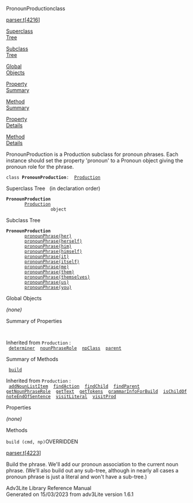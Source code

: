 ---
---
<span class="title">PronounProduction</span><span class="type">class</span>

[parser.t](../file/parser.t.html)\[[4216](../source/parser.t.html#4216)\]

[Superclass  
Tree](#_SuperClassTree_)

[Subclass  
Tree](#_SubClassTree_)

[Global  
Objects](#_ObjectSummary_)

[Property  
Summary](#_PropSummary_)

[Method  
Summary](#_MethodSummary_)

[Property  
Details](#_Properties_)

[Method  
Details](#_Methods_)

<div class="fdesc">

PronounProduction is a Production subclass for pronoun phrases. Each
instance should set the property 'pronoun' to a Pronoun object giving
the pronoun role for the phrase.

`class `**`PronounProduction`**` :   `[`Production`](../object/Production.html)

</div>

<span id="_SuperClassTree_"></span>

<div class="mjhd">

<span class="hdln">Superclass Tree</span>   (in declaration order)

</div>

**`PronounProduction`**  
`         `[`Production`](../object/Production.html)  
`                 object`  
<span id="_SubClassTree_"></span>

<div class="mjhd">

<span class="hdln">Subclass Tree</span>  

</div>

**`PronounProduction`**  
`         `[`pronounPhrase(her)`](../object/pronounPhrase(her).html)  
`         `[`pronounPhrase(herself)`](../object/pronounPhrase(herself).html)  
`         `[`pronounPhrase(him)`](../object/pronounPhrase(him).html)  
`         `[`pronounPhrase(himself)`](../object/pronounPhrase(himself).html)  
`         `[`pronounPhrase(it)`](../object/pronounPhrase(it).html)  
`         `[`pronounPhrase(itself)`](../object/pronounPhrase(itself).html)  
`         `[`pronounPhrase(me)`](../object/pronounPhrase(me).html)  
`         `[`pronounPhrase(them)`](../object/pronounPhrase(them).html)  
`         `[`pronounPhrase(themselves)`](../object/pronounPhrase(themselves).html)  
`         `[`pronounPhrase(us)`](../object/pronounPhrase(us).html)  
`         `[`pronounPhrase(you)`](../object/pronounPhrase(you).html)  
<span id="_ObjectSummary_"></span>

<div class="mjhd">

<span class="hdln">Global Objects</span>  

</div>

*(none)* <span id="_PropSummary_"></span>

<div class="mjhd">

<span class="hdln">Summary of Properties</span>  

</div>

` `

Inherited from `Production` :  
` `[`determiner`](../object/Production.html#determiner)`  `[`nounPhraseRole`](../object/Production.html#nounPhraseRole)`  `[`npClass`](../object/Production.html#npClass)`  `[`parent`](../object/Production.html#parent)`  `

<span id="_MethodSummary_"></span>

<div class="mjhd">

<span class="hdln">Summary of Methods</span>  

</div>

` `[`build`](#build)`  `

Inherited from `Production` :  
` `[`addNounListItem`](../object/Production.html#addNounListItem)`  `[`findAction`](../object/Production.html#findAction)`  `[`findChild`](../object/Production.html#findChild)`  `[`findParent`](../object/Production.html#findParent)`  `[`getNounPhraseRole`](../object/Production.html#getNounPhraseRole)`  `[`getText`](../object/Production.html#getText)`  `[`getTokens`](../object/Production.html#getTokens)`  `[`grammarInfoForBuild`](../object/Production.html#grammarInfoForBuild)`  `[`isChildOf`](../object/Production.html#isChildOf)`  `[`noteEndOfSentence`](../object/Production.html#noteEndOfSentence)`  `[`visitLiteral`](../object/Production.html#visitLiteral)`  `[`visitProd`](../object/Production.html#visitProd)`  `

<span id="_Properties_"></span>

<div class="mjhd">

<span class="hdln">Properties</span>  

</div>

*(none)* <span id="_Methods_"></span>

<div class="mjhd">

<span class="hdln">Methods</span>  

</div>

<span id="build"></span>

`build (cmd, np)`<span class="rem">OVERRIDDEN</span>

[parser.t](../file/parser.t.html)\[[4223](../source/parser.t.html#4223)\]

<div class="desc">

Build the phrase. We'll add our pronoun association to the current noun
phrase. (We'll also build out any sub-tree, although in nearly all cases
a pronoun phrase is just a literal and won't have a sub-tree.)

</div>

<div class="ftr">

Adv3Lite Library Reference Manual  
Generated on 15/03/2023 from adv3Lite version 1.6.1

</div>
